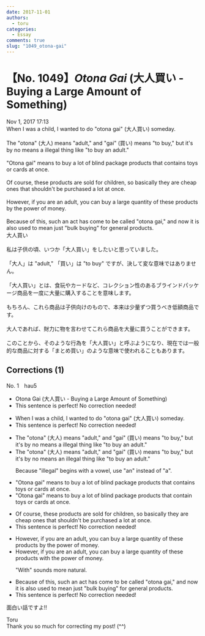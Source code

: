 ```yaml
---
date: 2017-11-01
authors:
  - toru
categories:
  - Essay
comments: true
slug: "1049_otona-gai"
---
```


# 【No. 1049】<strong><em>Otona Gai</em></strong> (大人買い - Buying a Large Amount of Something)
<div class="date">Nov 1, 2017 17:13</div>
<div id="post"><div id="body_show_ori">
When I was a child, I wanted to do "otona gai" (大人買い) someday.<br/><br/>The "otona" (大人) means "adult," and "gai" (買い) means "to buy," but it's by no means a illegal thing like "to buy an adult."<br/><br/>"Otona gai" means to buy a lot of blind package products that contains toys or cards at once.<br/><br/>Of course, these products are sold for children, so basically they are cheap ones that shouldn't be purchased a lot at once.<br/><br/>However, if you are an adult, you can buy a large quantity of these products by the power of money.<br/><br/>Because of this, such an act has come to be called "otona gai," and now it is also used to mean just "bulk buying" for general products.
</div></div>

<!-- more -->

<div id="post_ja"><div id="body_show_mo">
大人買い<br/><br/>私は子供の頃、いつか「大人買い」をしたいと思っていました。<br/><br/>「大人」は "adult," 「買い」は "to buy" ですが、決して変な意味ではありません。<br/><br/>「大人買い」とは、食玩やカードなど、コレクション性のあるブラインドパッケージ商品を一度に大量に購入することを意味します。<br/><br/>もちろん、これら商品は子供向けのもので、本来は少量ずつ買うべき低額商品です。<br/><br/>大人であれば、財力に物を言わせてこれら商品を大量に買うことができます。<br/><br/>このことから、そのような行為を「大人買い」と呼ぶようになり、現在では一般的な商品に対する「まとめ買い」のような意味で使われることもあります。
</div></div>

## Corrections (1)
<div id="block"><div class="first_name"> No. 1　<span class="just_name">hau5</span></div><div id="block2">
<ul class="correction_field">
<li class="incorrect">Otona Gai (大人買い - Buying a Large Amount of Something)</li>
<li class="corrected perfect">This sentence is perfect! No correction needed!</li>
</ul>
<ul class="correction_field">
<li class="incorrect">When I was a child, I wanted to do "otona gai" (大人買い) someday.</li>
<li class="corrected perfect">This sentence is perfect! No correction needed!</li>
</ul>
<ul class="correction_field">
<li class="incorrect">The "otona" (大人) means "adult," and "gai" (買い) means "to buy," but it's by no means a illegal thing like "to buy an adult."</li>
<li class="corrected correct">
The "otona" (大人) means "adult," and "gai" (買い) means "to buy," but it's by no means <span class="f_blue">an</span> illegal thing like "to buy an adult."
<p class="correction_comment">Because "illegal" begins with a vowel, use "an" instead of "a".</p>
</li>
</ul>
<ul class="correction_field">
<li class="incorrect">"Otona gai" means to buy a lot of blind package products that contains toys or cards at once.</li>
<li class="corrected correct">
"Otona gai" means to buy a lot of blind package products that<span class="f_blue"> contain </span>toys or cards at once.
</li>
</ul>
<ul class="correction_field">
<li class="incorrect">Of course, these products are sold for children, so basically they are cheap ones that shouldn't be purchased a lot at once.</li>
<li class="corrected perfect">This sentence is perfect! No correction needed!</li>
</ul>
<ul class="correction_field">
<li class="incorrect">However, if you are an adult, you can buy a large quantity of these products by the power of money.</li>
<li class="corrected correct">
However, if you are an adult, you can buy a large quantity of these products <span class="f_blue">with</span> the power of money.
<p class="correction_comment">"With" sounds more natural.</p>
</li>
</ul>
<ul class="correction_field">
<li class="incorrect">Because of this, such an act has come to be called "otona gai," and now it is also used to mean just "bulk buying" for general products.</li>
<li class="corrected perfect">This sentence is perfect! No correction needed!</li>
</ul>
<p class="comment_small">
 面白い話ですよ!!
</p>

</div><div class="name"><span class="just_name">Toru</span><br>
Thank you so much for correcting my post! (^^)
</div>
</div>
